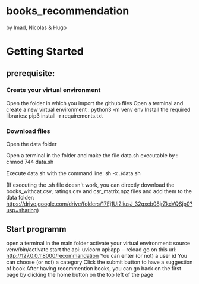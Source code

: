 # books_recommendation
by Imad, Nicolas & Hugo

# Getting Started
## prerequisite:
### Create your virtual environment
Open the folder in which you import the github files
Open a terminal and create a new virtual environment : python3 -m venv env
Install the required libraries: pip3 install -r requirements.txt

### Download files
Open the data folder

Open a terminal in the folder and make the file data.sh executable by : chmod 744 data.sh

Execute data.sh with the command line: sh -x ./data.sh

(If executing the .sh file doesn't work, you can directly download the books_withcat.csv, ratings.csv and csr_matrix.npz files and add them to the data folder: https://drive.google.com/drive/folders/17Ej1Ui2liusJ_32gxcb08jrZkcVQSjp0?usp=sharing)

## Start programm
open a terminal in the main folder
activate your virtual environment: source venv/bin/activate
start the api: uvicorn api:app --reload
go on this url: http://127.0.0.1:8000/recommandation
You can enter (or not) a user id
You can choose (or not) a category
Click the submit button to have a suggestion of book
After having recommention books, you can go back on the first page by clicking the home button on the top left of the page
